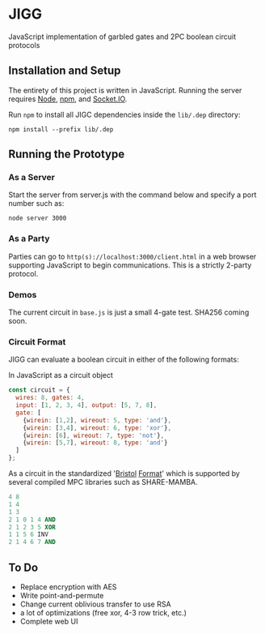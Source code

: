 # JIGG
 JavaScript implementation of garbled gates and 2PC boolean circuit  protocols

 ## Installation and Setup

 The entirety of this project is written in JavaScript.  Running the server requires [Node](https://nodejs.org/en/), [npm](https://www.npmjs.com/), and [Socket.IO](https://socket.io/).

 Run `npm` to install all JIGC dependencies inside the `lib/.dep` directory:
 ```shell
 npm install --prefix lib/.dep
 ```

 ## Running the Prototype

 ### As a Server
 Start the server from server.js with the command below and specify a port number such as:
 ```shell
 node server 3000
 ```

 ### As a Party
 Parties can go to `http(s)://localhost:3000/client.html` in a web browser supporting JavaScript to begin communications.  This is a strictly 2-party protocol.
 
 ### Demos
 The current circuit in `base.js` is just a small 4-gate test.  SHA256 coming soon.
 
 ### Circuit Format
 JIGG can evaluate a boolean circuit in either of the following formats:

In JavaScript as a circuit object
```javascript
const circuit = {
  wires: 8, gates: 4,
  input: [1, 2, 3, 4], output: [5, 7, 8],
  gate: [
    {wirein: [1,2], wireout: 5, type: 'and'},
    {wirein: [3,4], wireout: 6, type: 'xor'},
    {wirein: [6], wireout: 7, type: 'not'},
    {wirein: [5,7], wireout: 8, type: 'and'}
  ]
};
```

As a circuit in the standardized '[Bristol](https://homes.esat.kuleuven.be/~nsmart/MPC/) [Format](https://homes.esat.kuleuven.be/~nsmart/MPC/old-circuits.html)' which is supported by several compiled MPC libraries such as SHARE-MAMBA.
```ada
4 8
1 4
1 3
2 1 0 1 4 AND
2 1 2 3 5 XOR
1 1 5 6 INV
2 1 4 6 7 AND
```

## To Do
 - Replace encryption with AES
 - Write point-and-permute
 - Change current oblivious transfer to use RSA
 - a lot of optimizations (free xor, 4-3 row trick, etc.)
 - Complete web UI
